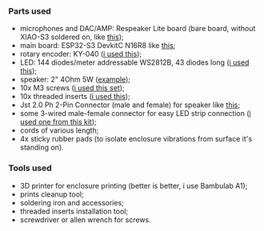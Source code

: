 ### Parts used
- microphones and DAC/AMP: Respeaker Lite board (bare board, without XIAO-S3 soldered on, like [this](https://www.seeedstudio.com/ReSpeaker-Lite-p-5928.html));
- main board: ESP32-S3 DevkitC N16R8 like [this](https://a.co/d/d8RYGGJ);
- rotary encoder: KY-040 ([i used this](https://a.co/d/8K1tguS));
- LED: 144 diodes/meter addressable WS2812B, 43 diodes long ([i used this](https://a.co/d/c7r4G9y));
- speaker: 2" 4Ohm 5W ([example](https://a.co/d/cEpEeNt));
- 10x M3 screws ([i used this set](https://a.co/d/e6pNfBu));
- 10x threaded inserts ([i used this](https://a.co/d/bMeMx9B));
- Jst 2.0 Ph 2-Pin Connector (male and female) for speaker like [this](https://a.co/d/aUkOTCS);
- some 3-wired male-female connector for easy LED strip connection ([i used one from this kit](https://a.co/d/9OdHJpC));
- cords of various length;
- 4x sticky rubber pads (to isolate enclosure vibrations from surface it's standing on).

### Tools used
- 3D printer for enclosure printing (better is better, i use Bambulab A1);
- prints cleanup tool;
- soldering iron and accessories;
- threaded inserts installation tool;
- screwdriver or allen wrench for screws.
